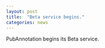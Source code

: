 ```yaml
---
layout: post
title:  "Beta service begins."
categories: news
---
```


PubAnnotation begins its Beta service.
